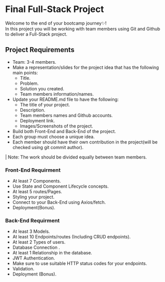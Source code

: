 # Final Full-Stack Project
Welcome to the end of your bootcamp journey✨! 
<br/>
In this project you will be working with team members using Git and Github to deliver a Full-Stack project.
<br/> 


## Project Requirements
- Team: 3-4 members. 
- Make a representation/slides for the project idea that has the following main points:
  - Title.
  - Problem. 
  - Solution you created.
  - Team members information/names.
- Update your README.md file to have the following:
  - The title of your project.
  - Description.
  - Team members names and Github accounts.
  - Deployment link.
  - Images/Screenshots of the project.
- Build both Front-End and Back-End of the project.
- Each group must choose a unique idea.
- Each member should have their own contribution in the project(will be checked using git commit author).

| Note: The work should be divided equally between team members.

### Front-End Requirment
- At least 7 Components.
- Use State and Component Lifecycle concepts.
- At least 5 routes/Pages. 
- Styling your project.
- Connect to your Back-End using Axios/fetch.
- Deployment(Bonus).

### Back-End Requirment
- At least 3 Models.
- At least 10 Endpoints/routes (Including CRUD endpoints).
- At least 2 Types of users.
- Database Connection .
- At least 1 Relationship in the database.
- JWT Authentication.
- Make sure to use suitable HTTP status codes for your endpoints.
- Validation.
- Deployment (Bonus).
